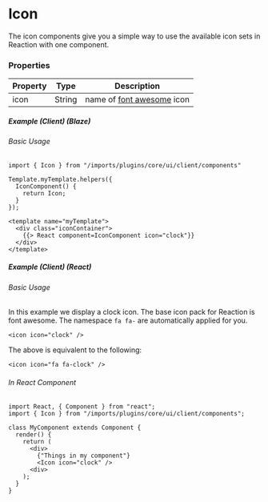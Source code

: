# Icon

The icon components give you a simple way to use the available icon sets in Reaction with one component.

### Properties

Property                       | Type     | Description
------------------------------ | -------- | -----------------------------------------------------------------------------
icon                           | String   | name of [font awesome](https://fortawesome.github.io/Font-Awesome/) icon

##### Example (Client) (Blaze)

###### Basic Usage

```
import { Icon } from "/imports/plugins/core/ui/client/components"

Template.myTemplate.helpers({
  IconComponent() {
    return Icon;
  }
});
```

```
<template name="myTemplate">
  <div class="iconContainer">
    {{> React component=IconComponent icon="clock"}}
  </div>
</template>
```
##### Example (Client) (React)

###### Basic Usage
In this example we display a clock icon. The base icon pack for Reaction is font awesome. The namespace `fa fa-` are automatically applied for you.

```
<icon icon="clock" />
```

The above is equivalent to the following:

```
<icon icon="fa fa-clock" />
```

###### In React Component
```
import React, { Component } from "react";
import { Icon } from "/imports/plugins/core/ui/client/components";

class MyComponent extends Component {
  render() {
    return (
      <div>
        {"Things in my component"}
        <Icon icon="clock" />
      <div>
    );
  }
}
```
